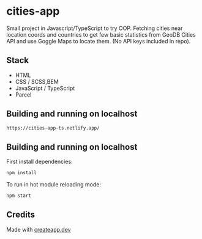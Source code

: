 # cities-app

Small project in Javascript/TypeScript to try OOP.  Fetching cities near location coords and countries to get few basic statistics from GeoDB Cities API and use Goggle Maps to locate them. (No API keys included in repo).

## Stack
- HTML
- CSS / SCSS,BEM
- JavaScript / TypeScript
- Parcel

## Building and running on localhost
```sh
https://cities-app-ts.netlify.app/
```

## Building and running on localhost

First install dependencies:

```sh
npm install
```

To run in hot module reloading mode:

```sh
npm start
```

## Credits

Made with [createapp.dev](https://createapp.dev/)

